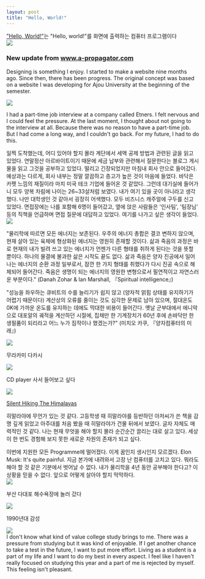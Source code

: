 ```yaml
---
layout: post
title: "Hello, World!"
---
```


<div class="txt">
  <a href="https://ko.wikipedia.org/wiki/%22Hello,_World!%22_프로그램">"Hello, World!"</a>는 "Hello, world!"를 화면에 출력하는 컴퓨터 프로그램이다
</div>


<div class="img">
  <img src="https://github.com/user-attachments/assets/e191acad-5991-4b11-a272-25db1358f86d">
</div>

<div class="txt"><h3> New update from <a href="https://www.a-propagator.com"> www.a-propagator.com </a></h3></div> 


Designing is something I enjoy. I started to make a website nine months ago. Since then, there has been progress. 
The original concept was based on a website I was developing for Ajou University at the beginning of the semester. 








<div class="sm-top"></div>

<div class="img">
  <img src="https://github.com/user-attachments/assets/836dce79-61c5-4e90-80da-50844a204243" loading="lazy">
</div>



<div class="s-top"></div>
  
  I had a part-time job interview at a company called Etners. I felt nervous and I could feel the pressure. At the last moment, I thought about not going to the interview at all. Because there was no reason to have a part-time job. But I had come a long way, and I couldn't go back. For my future, I had to do this.


<div class="s-top"></div>
  일찍 도착했는데, 어디 있어야 할지 몰라 계단에서 세액 공제 방법과 관련된 글을 읽고 있었다. 연말정산 아르바이트이기 때문에 세금 납부와 관련해서 질문한다는 블로그 게시물을 읽고 그것을 공부하고 있었다. 떨리고 긴장되었지만 마침내 회사 안으로 들어갔다.



<div class="s-top"></div>
  예상과는 다르게, 회사 내부는 정말 깔끔하고 층고가 높은 것이 마음에 들었다. 바닥은 카펫 느낌의 재질이라 마치 미국 테크 기업에 들어온 것 같았다. 그런데 대기실에 들어가니 모두 양복 차림에 나이는 26~33살처럼 보였다. 내가 여기 있을 곳이 아니라고 생각했다. 나만 대학생인 것 같아서 굉장히 어색했다. 모두 비즈니스 캐주얼에 구두를 신고 있었다. 면접장에는 나를 포함해 6명이 들어갔고, 옆에 앉은 사람들은 '인사팀', '팀장님' 등의 직책을 언급하며 면접 질문에 대답하고 있었다. 여기를 나가고 싶은 생각이 들었다. 



<div class="img">
  <img src="https://github.com/user-attachments/assets/e0ec4999-b5c9-42b3-a1ae-742b65c2eb57">
</div>

<div class="s-top"></div>

"물리학에 따르면 모든 에너지는 보존된다. 우주의 에너지 총합은 결코 변하지 않으며, 현재 살아 있는 육체에 형상화된 에너지는 영원히 존재할 것이다.
삶과 죽음의 과정은 바로 현재의 내가 빌려 쓰고 있는 에너지가 언젠가 다른 형태를 취하게 된다는 것을 뜻할 뿐이다. 하나의 물결에 불과한 삶은 시작도 끝도 없다.
삶과 죽음은 양자 진공에서 일어나는 에너지의 순환 과정 일부로서, 잠깐 한 가지 형태를 취했다가 다시 진공 속으로 해체되어 들어간다. 죽음은 생명이 되는 에너지의 영원한 변형으로서 필연적이고 자연스러운 부분이다."
(Danah Zohar & Ian Marshall, 『Spiritual intelligence』)



<div class="s-top"></div>

"성능을 좌우하는 큐비트의 수를 늘리기가 쉽지 않고 (양자적 얽힘 상태를 유지하기가 어렵기 때문이다) 계산상의 오류를 줄이는 것도 심각한 문제로 남아 있으며, 절대온도 0K에 가까운 온도를 유지하는 데에도 막대한 비용이 들어간다.
옛날 군부대에서 에니악으로 대포알의 궤적을 계산하던 시절에, 집채만 한 기계장치가 60년 후에 손바닥만 한 생필품이 되리라고 어느 누가 짐작이나 했겠는가?"
(미치오 카쿠, 『양자컴퓨터의 미래』)






<div class="img">
  
  <img src="https://github.com/user-attachments/assets/e4e9668f-bdb8-455c-9864-8af66007a7fe">

</div>


<div class="txt">

  무라카미 다카시 
  
</div>


<div class="img">

  <img src="https://github.com/user-attachments/assets/6a869dec-ece5-417d-a839-14f6287a82bb">

</div>






<div class="txt">
  
 CD player 사서 들어보고 싶다

</div>



<div class="img">
  
  <img src="https://github.com/user-attachments/assets/56714eb1-058a-4bb4-a653-ecdc327bad08">
  
</div>


<div class="txt">

  <a href="https://www.youtube.com/watch?v=H9-OOl_9r6I&t=1617s"> Silent Hiking The Himalayas </a>

</div>







<div class="s-top"></div>


히말라야에 무언가 있는 것 같다. 고등학생 때 히말라야를 등반하던 아저씨가 쓴 책을 감명 깊게 읽었고 아주대를 처음 봤을 때 히말라야가 건물 뒤에서 보였다. 글자 자체도 매력적인 것 같다. 
나는 현재 무엇을 해야 할지 몰라 순간순간 끌리는 대로 살고 있다. 세상이 한 번도 경험해 보지 못한 새로운 차원의 존재가 되고 싶다. 

<div class="s-top"></div>
이번에 지원한 모든 Programme에 떨어졌다. 이게 꿈인지 생시인지 모르겠다. Elon Musk: It's quite painful. 지금 본가에 내려와서 고장 난 컴퓨터를 고치고 있다. 뭐라도 해야 할 것 같은 기분에서 벗어날 수 없다. 
내가 물리학을 4년 동안 공부해야 한다고? 이 상황을 믿을 수 없다. 앞으로 어떻게 살아야 할지 막막하다.


<div class="img"> 
  
  <img src="https://github.com/user-attachments/assets/d9584eff-4cd3-484e-aac0-690b13cfba0f"> 

</div>

<div class="txt">

  부산 다대포 해수욕장에 놀러 갔다
  
</div>


<div class="img">

  <img src="https://github.com/user-attachments/assets/8477070e-3094-4790-a58f-3a726f8b0f12">

</div>


<div class="txt">

  1990년대 감성 
  
</div>








<div class="sm-top"></div>

<div class="img">
  <img src="https://github.com/user-attachments/assets/c4c8219a-4219-446d-b928-46765920f61b">
</div>


<div class="s-top"></div>
  I don't know what kind of value college study brings to me. There was a pressure from studying but it was kind of enjoyable. If I get another chance to take a test in the future,
  I want to put more effort. Living as a student is a part of my life and I want to do my best in every aspect. 
  I feel like I haven't really focused on studying this year and a part of me is rejected by myself. This feeling isn't pleasant. 








